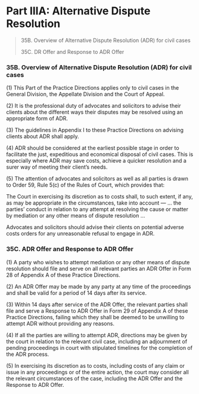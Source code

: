 # Part IIIA: Alternative Dispute Resolution

> 35B. Overview of Alternative Dispute Resolution (ADR) for civil cases
>
> 35C. DR Offer and Response to ADR Offer

### 35B. Overview of Alternative Dispute Resolution (ADR) for civil cases <a href="#id-35b-overview-of-alternative-dispute-resolution-adr-for-civil-cases" id="id-35b-overview-of-alternative-dispute-resolution-adr-for-civil-cases"></a>

(1) This Part of the Practice Directions applies only to civil cases in the General Division, the Appellate Division and the Court of Appeal.

(2) It is the professional duty of advocates and solicitors to advise their clients about the different ways their disputes may be resolved using an appropriate form of ADR.

(3) The guidelines in Appendix I to these Practice Directions on advising clients about ADR shall apply.

(4) ADR should be considered at the earliest possible stage in order to facilitate the just, expeditious and economical disposal of civil cases. This is especially where ADR may save costs, achieve a quicker resolution and a surer way of meeting their client’s needs.

(5) The attention of advocates and solicitors as well as all parties is drawn to Order 59, Rule 5(c) of the Rules of Court, which provides that:

The Court in exercising its discretion as to costs shall, to such extent, if any, as may be appropriate in the circumstances, take into account — … the parties’ conduct in relation to any attempt at resolving the cause or matter by mediation or any other means of dispute resolution …

Advocates and solicitors should advise their clients on potential adverse costs orders for any unreasonable refusal to engage in ADR.

### 35C. ADR Offer and Response to ADR Offer <a href="#id-35c-adr-offer-and-response-to-adr-offer" id="id-35c-adr-offer-and-response-to-adr-offer"></a>

(1) A party who wishes to attempt mediation or any other means of dispute resolution should file and serve on all relevant parties an ADR Offer in Form 28 of Appendix A of these Practice Directions.

(2) An ADR Offer may be made by any party at any time of the proceedings and shall be valid for a period of 14 days after its service.

(3) Within 14 days after service of the ADR Offer, the relevant parties shall file and serve a Response to ADR Offer in Form 29 of Appendix A of these Practice Directions, failing which they shall be deemed to be unwilling to attempt ADR without providing any reasons.

(4) If all the parties are willing to attempt ADR, directions may be given by the court in relation to the relevant civil case, including an adjournment of pending proceedings in court with stipulated timelines for the completion of the ADR process.

(5) In exercising its discretion as to costs, including costs of any claim or issue in any proceedings or of the entire action, the court may consider all the relevant circumstances of the case, including the ADR Offer and the Response to ADR Offer.
